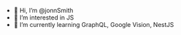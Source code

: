 - 👋 Hi, I’m @jonnSmith
- 👀 I’m interested in JS
- 🌱 I’m currently learning GraphQL, Google Vision, NestJS

<!---
jonnSmith/jonnSmith is a ✨ special ✨ repository because its `README.md` (this file) appears on your GitHub profile.
You can click the Preview link to take a look at your changes.
--->
